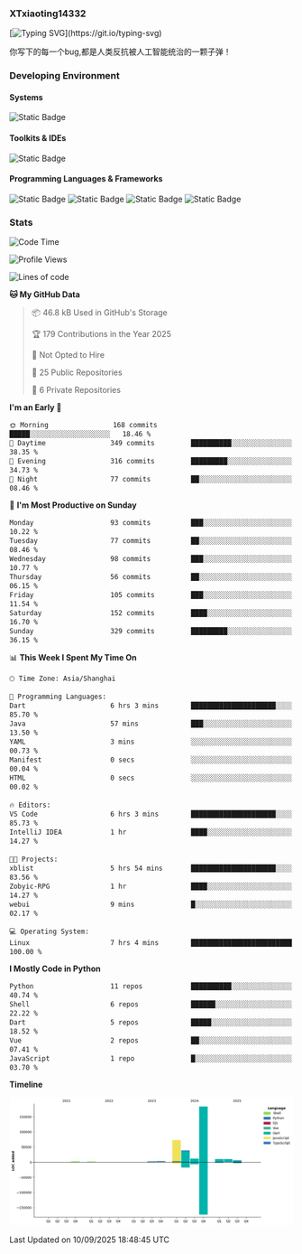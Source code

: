### XTxiaoting14332

[![Typing SVG](https://readme-typing-svg.herokuapp.com?font=JetBrians+Mono&pause=1000&random=false&width=435&lines=Hello+World!)](https://git.io/typing-svg)

你写下的每一个bug,都是人类反抗被人工智能统治的一颗子弹！

### Developing Environment

#### Systems

![Static Badge](https://img.shields.io/badge/Ubuntu-%20?style=flat-square&logo=ubuntu&logoColor=white&color=E34F26)

#### Toolkits & IDEs

![Static Badge](https://img.shields.io/badge/Visual%20Studio%20Code-%20?style=flat-square&logo=visualstudiocode&logoColor=white&color=blue)

#### Programming Languages & Frameworks

![Static Badge](https://img.shields.io/badge/Dart-%20?style=flat-square&logo=dart&logoColor=white&color=0175C2)
![Static Badge](https://img.shields.io/badge/Flutter-%20?style=flat-square&logo=flutter&logoColor=white&color=02569B)
![Static Badge](https://img.shields.io/badge/Python-%20?style=flat-square&logo=python&logoColor=white&color=E7A781)
![Static Badge](https://img.shields.io/badge/Bash%20Shell-%20?style=flat-square&logo=shell&logoColor=white&color=49D868)

### Stats

<!--START_SECTION:waka-->
![Code Time](http://img.shields.io/badge/Code%20Time-431%20hrs%2023%20mins-blue)

![Profile Views](http://img.shields.io/badge/Profile%20Views-0-blue)

![Lines of code](https://img.shields.io/badge/From%20Hello%20World%20I%27ve%20Written-340.9%20thousand%20lines%20of%20code-blue)

**🐱 My GitHub Data** 

> 📦 46.8 kB Used in GitHub's Storage 
 > 
> 🏆 179 Contributions in the Year 2025
 > 
> 🚫 Not Opted to Hire
 > 
> 📜 25 Public Repositories 
 > 
> 🔑 6 Private Repositories 
 > 
**I'm an Early 🐤** 

```text
🌞 Morning                168 commits         █████░░░░░░░░░░░░░░░░░░░░   18.46 % 
🌆 Daytime                349 commits         ██████████░░░░░░░░░░░░░░░   38.35 % 
🌃 Evening                316 commits         █████████░░░░░░░░░░░░░░░░   34.73 % 
🌙 Night                  77 commits          ██░░░░░░░░░░░░░░░░░░░░░░░   08.46 % 
```
📅 **I'm Most Productive on Sunday** 

```text
Monday                   93 commits          ███░░░░░░░░░░░░░░░░░░░░░░   10.22 % 
Tuesday                  77 commits          ██░░░░░░░░░░░░░░░░░░░░░░░   08.46 % 
Wednesday                98 commits          ███░░░░░░░░░░░░░░░░░░░░░░   10.77 % 
Thursday                 56 commits          ██░░░░░░░░░░░░░░░░░░░░░░░   06.15 % 
Friday                   105 commits         ███░░░░░░░░░░░░░░░░░░░░░░   11.54 % 
Saturday                 152 commits         ████░░░░░░░░░░░░░░░░░░░░░   16.70 % 
Sunday                   329 commits         █████████░░░░░░░░░░░░░░░░   36.15 % 
```


📊 **This Week I Spent My Time On** 

```text
🕑︎ Time Zone: Asia/Shanghai

💬 Programming Languages: 
Dart                     6 hrs 3 mins        █████████████████████░░░░   85.70 % 
Java                     57 mins             ███░░░░░░░░░░░░░░░░░░░░░░   13.50 % 
YAML                     3 mins              ░░░░░░░░░░░░░░░░░░░░░░░░░   00.73 % 
Manifest                 0 secs              ░░░░░░░░░░░░░░░░░░░░░░░░░   00.04 % 
HTML                     0 secs              ░░░░░░░░░░░░░░░░░░░░░░░░░   00.02 % 

🔥 Editors: 
VS Code                  6 hrs 3 mins        █████████████████████░░░░   85.73 % 
IntelliJ IDEA            1 hr                ████░░░░░░░░░░░░░░░░░░░░░   14.27 % 

🐱‍💻 Projects: 
xblist                   5 hrs 54 mins       █████████████████████░░░░   83.56 % 
Zobyic-RPG               1 hr                ████░░░░░░░░░░░░░░░░░░░░░   14.27 % 
webui                    9 mins              █░░░░░░░░░░░░░░░░░░░░░░░░   02.17 % 

💻 Operating System: 
Linux                    7 hrs 4 mins        █████████████████████████   100.00 % 
```

**I Mostly Code in Python** 

```text
Python                   11 repos            ██████████░░░░░░░░░░░░░░░   40.74 % 
Shell                    6 repos             ██████░░░░░░░░░░░░░░░░░░░   22.22 % 
Dart                     5 repos             █████░░░░░░░░░░░░░░░░░░░░   18.52 % 
Vue                      2 repos             ██░░░░░░░░░░░░░░░░░░░░░░░   07.41 % 
JavaScript               1 repo              █░░░░░░░░░░░░░░░░░░░░░░░░   03.70 % 
```



**Timeline**

![Lines of Code chart](https://raw.githubusercontent.com/XTxiaoting14332/XTxiaoting14332/main/assets/bar_graph.png)


 Last Updated on 10/09/2025 18:48:45 UTC
<!--END_SECTION:waka-->